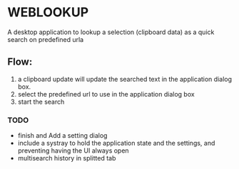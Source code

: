 # WEBLOOKUP

A desktop application to lookup a selection (clipboard data) as a quick search on predefined urla

## Flow:
1. a clipboard update will update the searched text in the application dialog box.
2. select the predefined url to use in the application dialog box
3. start the search  


### TODO 

- finish and Add a setting dialog 
- include a systray to hold the application state and the settings, and preventing having the UI always open
- multisearch history in splitted tab
